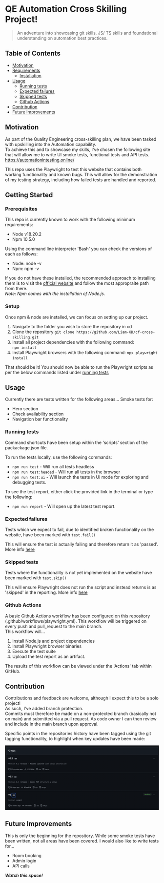 # QE Automation Cross Skilling Project!

> An adventure into showcasing git skills, JS/ TS skills and foundational understanding on automation best practices.

## Table of Contents

- [Motivation](#motivation)
- [Requirements](#requirements)
  - [Installation](#installation)
- [Usage](#usage)
  - [Running tests](#running-tests)
  - [Expected failures](#expected-failures)
  - [Skipped tests](#skipped-tests)
  - [Github Actions](#github-actions)
- [Contribution](#contribution)
- [Future Improvements](#future-improvements)

## Motivation

As part of the Quality Engineering cross-skilling plan, we have been tasked with upskilling into the Automation capability.  
To achieve this and to showcase my skills, I've chosen the following site that will allow me to write UI smoke tests, functional tests and API tests.  
https://automationintesting.online/

This repo uses the Playwright to test this website that contains both working functionality and known bugs. This will allow for the demonstration of my testing strategy, including how failed tests are handled and reported.

## Getting Started

### Prerequisites

This repo is currently known to work with the following minimum requirements:

- Node v18.20.2
- Npm 10.5.0

Using the command line interpreter 'Bash' you can check the versions of each as follows:

- Node: node -v
- Npm: npm -v

If you do not have these installed, the recommended approach to installing them is to visit the [official website](https://nodejs.org/en) and follow the most appropraite path from there.  
_Note: Npm comes with the installation of Node.js._

### Setup

Once npm & node are installed, we can focus on setting up our project.

1. Navigate to the folder you wish to store the repository in
   cd <your-project-directory>
2. Clone the repository
   `git clone https://github.com/Liam-XD/cf-cross-skilling.git`
3. Install all project dependencies with the following command:  
   `npm install`
4. Install Playwright browsers with the following command:
   `npx playwright install`

That should be it! You should now be able to run the Playwright scripts as per the below commands listed under [running tests](#running-tests)

## Usage

Currently there are tests written for the following areas...
Smoke tests for:

- Hero section
- Check availability section
- Navigation bar functionality

### Running tests

Command shortcuts have been setup within the 'scripts' section of the packackage.json file.

To run the tests locally, use the following commands:

- `npm run test` - Will run all tests headless
- `npm run test:headed` - Will run all tests in the browser
- `npm run test:ui` - Will launch the tests in UI mode for exploring and debugging tests.

To see the test report, either click the provided link in the terminal or type the following:

- `npm run report` - Will open up the latest test report.

### Expected failures

Tests which we expect to fail, due to identified broken functionality on the website, have been marked with `test.fail()`

This will ensure the test is actually failing and therefore return it as 'passed'.  
More info [here](https://playwright.dev/docs/api/class-test#test-fail)

### Skipped tests

Tests where the functionality is not yet implemented on the website have been marked with `test.skip()`

This will ensure Playwright does not run the script and instead returns is as 'skipped' in the reporting.
More info [here](https://playwright.dev/docs/api/class-test#test-skip)

### Github Actions

A basic Github Actions workflow has been configured on this repository (.github/workflows/playwright.yml). This workflow will be triggered on every push and pull_request to the main branch.  
This workflow will...

1. Install Node.js and project dependencies
2. Install Playwright browser binaries
3. Execute the test suite
4. Upload the test report as an artifact.

The results of this workflow can be viewed under the 'Actions' tab within GitHub.

## Contribution

Contributions and feedback are welcome, although I expect this to be a solo project!  
As such, I've added branch protection.  
Commits must therefore be made on a non-protected branch (basically not on main) and submitted via a pull request. As code owner I can then review and include in the main branch upon approval.

Specific points in the repositories history have been tagged using the git tagging functionality, to highlight when key updates have been made:

![Image of repository tagging history](media/git-tagging-history.png)

## Future Improvements

This is only the beginning for the repository.
While some smoke tests have been written, not all areas have been covered.
I would also like to write tests for...

- Room booking
- Admin login
- API calls

_**Watch this space!**_
